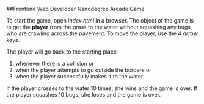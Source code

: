 ##Frontend Web Developer Nanodegree Arcade Game

To start the game, open *index.html* in a browser.
The object of the game is to get the **player** from the grass to the water
without squashing any bugs, who are crawling across the pavement.
To move the player, use the *4 arrow keys*.

The player will go back to the starting place
1. whenever there is a collision or
2. when the player attempts to go outside the borders or
3. when the player successfully makes it to the water.

If the player crosses to the water 10 times, she wins and the game is over.
If the player squashes 10 bugs, she loses and the game is over.
